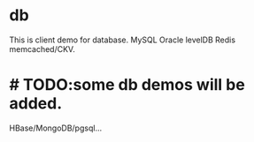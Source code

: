 # db
This is client demo for database. MySQL Oracle levelDB Redis memcached/CKV.

# # TODO:some db demos will be added.
HBase/MongoDB/pgsql...
